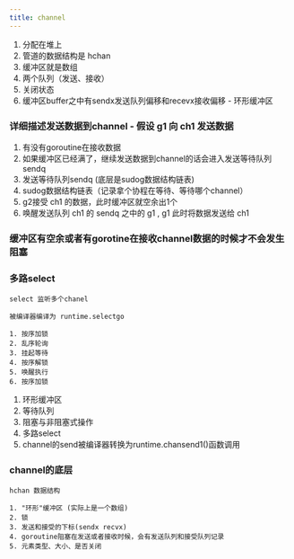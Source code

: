 ```yaml
---
title: channel
---
```


1. 分配在堆上
2. 管道的数据结构是 hchan
3. 缓冲区就是数组
4. 两个队列（发送、接收）
5. 关闭状态 
6. 缓冲区buffer之中有sendx发送队列偏移和recevx接收偏移 - 环形缓冲区


### 详细描述发送数据到channel - 假设 g1 向 ch1 发送数据

1. 有没有goroutine在接收数据
2. 如果缓冲区已经满了，继续发送数据到channel的话会进入发送等待队列 sendq
3. 发送等待队列sendq (底层是sudog数据结构链表) 
4. sudog数据结构链表（记录拿个协程在等待、等待哪个channel）
5. g2接受 ch1 的数据，此时缓冲区就空余出1个
6. 唤醒发送队列 ch1 的 sendq 之中的 g1 , g1 此时将数据发送给 ch1


### 缓冲区有空余或者有gorotine在接收channel数据的时候才不会发生阻塞

### 多路select

```
select 监听多个chanel 

被编译器编译为 runtime.selectgo
```

```
1. 按序加锁
2. 乱序轮询
3. 挂起等待
4. 按序解锁
5. 唤醒执行
6. 按序加锁
```

1. 环形缓冲区
2. 等待队列
3. 阻塞与非阻塞式操作
4. 多路select
5. channel的send被编译器转换为runtime.chansend1()函数调用



### channel的底层

```
hchan 数据结构

1. "环形"缓冲区 (实际上是一个数组)
2. 锁
3. 发送和接受的下标(sendx recvx)
4. goroutine阻塞在发送或者接收时候，会有发送队列和接受队列记录
5. 元素类型、大小、是否关闭
```